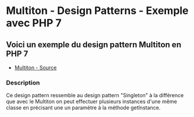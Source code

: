 # Multiton - Design Patterns - Exemple avec PHP 7




## Voici un exemple du design pattern Multiton en PHP 7

* [Multiton - Source](https://github.com/stephweb/design-patterns-php/tree/master/src/multiton/index.php)






### Description

Ce design pattern ressemble au design pattern "Singleton"
à la différence que avec le Multiton on peut effectuer plusieurs instances d'une même classe
en précisant une un paramètre à la méthode getInstance.